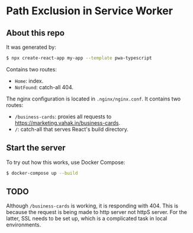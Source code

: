 # Path Exclusion in Service Worker

## About this repo

It was generated by:

```sh
$ npx create-react-app my-app --template pwa-typescript
```

Contains two routes:

- `Home`: index.
- `NotFound`: catch-all 404.

The nginx configuration is located in `.nginx/nginx.conf`. It contains two routes:

- `/business-cards`: proxies all requests to https://marketing.vahak.in/business-cards.
- `/`: catch-all that serves React's build directory.

## Start the server

To try out how this works, use Docker Compose:

```sh
$ docker-compose up --build
```

## TODO

Although `/business-cards` is working, it is responding with 404. This is
because the request is being made to http server not httpS server. For the
latter, SSL needs to be set up, which is a complicated task in local
environments.
